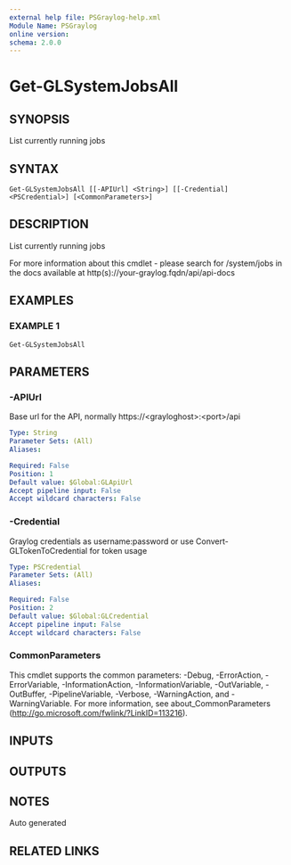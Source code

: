 ```yaml
---
external help file: PSGraylog-help.xml
Module Name: PSGraylog
online version:
schema: 2.0.0
---
```


# Get-GLSystemJobsAll

## SYNOPSIS
List currently running jobs

## SYNTAX

```
Get-GLSystemJobsAll [[-APIUrl] <String>] [[-Credential] <PSCredential>] [<CommonParameters>]
```

## DESCRIPTION
List currently running jobs


For more information about this cmdlet - please search for /system/jobs in the docs available at http(s)://your-graylog.fqdn/api/api-docs

## EXAMPLES

### EXAMPLE 1
```
Get-GLSystemJobsAll
```

## PARAMETERS

### -APIUrl
Base url for the API, normally https://\<grayloghost\>:\<port\>/api

```yaml
Type: String
Parameter Sets: (All)
Aliases:

Required: False
Position: 1
Default value: $Global:GLApiUrl
Accept pipeline input: False
Accept wildcard characters: False
```

### -Credential
Graylog credentials as username:password or use Convert-GLTokenToCredential for token usage

```yaml
Type: PSCredential
Parameter Sets: (All)
Aliases:

Required: False
Position: 2
Default value: $Global:GLCredential
Accept pipeline input: False
Accept wildcard characters: False
```

### CommonParameters
This cmdlet supports the common parameters: -Debug, -ErrorAction, -ErrorVariable, -InformationAction, -InformationVariable, -OutVariable, -OutBuffer, -PipelineVariable, -Verbose, -WarningAction, and -WarningVariable.
For more information, see about_CommonParameters (http://go.microsoft.com/fwlink/?LinkID=113216).

## INPUTS

## OUTPUTS

## NOTES
Auto generated

## RELATED LINKS
